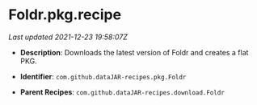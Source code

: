 # Foldr.pkg.recipe

_Last updated 2021-12-23 19:58:07Z_

- **Description**: Downloads the latest version of Foldr and creates a flat PKG.

- **Identifier**: `com.github.dataJAR-recipes.pkg.Foldr`

- **Parent Recipes**: `com.github.dataJAR-recipes.download.Foldr`